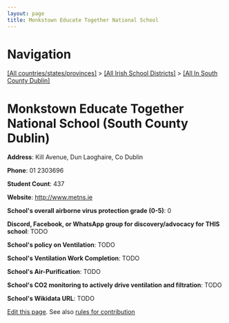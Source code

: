```yaml
---
layout: page
title: Monkstown Educate Together National School
---
```

# Navigation

[[All countries/states/provinces]](../../..) > [[All Irish School Districts]](../..) > [[All In South County Dublin]](..)

# Monkstown Educate Together National School (South County Dublin)

**Address**: Kill Avenue, Dun Laoghaire, Co Dublin

**Phone**: 01 2303696

**Student Count**: 437

**Website**: <http://www.metns.ie>

**School's overall airborne virus protection grade (0-5)**: 0

**Discord, Facebook, or WhatsApp group for discovery/advocacy for THIS school**: TODO

**School's policy on Ventilation**: TODO

**School's Ventilation Work Completion**: TODO

**School's Air-Purification**: TODO

**School's CO2 monitoring to actively drive ventilation and filtration**: TODO

**School's Wikidata URL**: TODO


[Edit this page](https://github.com/ventilate-schools/Ireland/edit/main/./Dublin_South_County_Dublin/Monkstown_Educate_Together_National_School.md). See also [rules for contribution](../../../contribution-rules/)